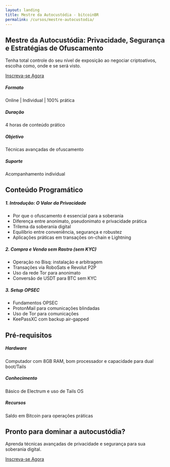 ```yaml
---
layout: landing
title: Mestre da Autocustódia - bitcoinBR
permalink: /cursos/mestre-autocustodia/
---
```


<!-- Navigation Buttons -->
<div class="position-fixed top-0 end-0 p-3" style="z-index: 1000;">
    <div class="d-flex gap-2">
        <a href="/" class="btn btn-primary rounded-circle" title="Home">
            <i class="bi bi-house-fill"></i>
        </a>
        <a href="/contato" class="btn btn-primary rounded-circle" title="Contato">
            <i class="bi bi-envelope-fill"></i>
        </a>
        <a href="/agenda" class="btn btn-primary rounded-circle" title="Agenda">
            <i class="bi bi-calendar-check-fill"></i>
        </a>
    </div>
</div>

<!-- Hero Section -->
<section class="hero">
    <div class="container">
        <div class="row align-items-center">
            <div class="col-lg-8">
                <h1 class="display-4 fw-bold mb-4">Mestre da Autocustódia: Privacidade, Segurança e Estratégias de Ofuscamento</h1>
                <p class="lead mb-4">Tenha total controle do seu nível de exposição ao negociar criptoativos, escolha como, onde e se será visto.</p>
                <a href="https://pay.kiwify.com.br/JhIXM92" class="btn btn-light btn-lg" target="_blank" rel="noopener noreferrer">
                    <i class="bi bi-credit-card me-2"></i>Inscreva-se Agora
                </a>
            </div>
        </div>
    </div>
</section>

<!-- Course Info Section -->
<section class="py-5">
    <div class="container">
        <div class="row g-4">
            <div class="col-md-3">
                <div class="card feature-card h-100">
                    <div class="card-body text-center">
                        <i class="bi bi-laptop display-4 text-primary mb-3"></i>
                        <h5>Formato</h5>
                        <p class="mb-0">Online | Individual | 100% prática</p>
                    </div>
                </div>
            </div>
            <div class="col-md-3">
                <div class="card feature-card h-100">
                    <div class="card-body text-center">
                        <i class="bi bi-clock display-4 text-primary mb-3"></i>
                        <h5>Duração</h5>
                        <p class="mb-0">4 horas de conteúdo prático</p>
                    </div>
                </div>
            </div>
            <div class="col-md-3">
                <div class="card feature-card h-100">
                    <div class="card-body text-center">
                        <i class="bi bi-shield-check display-4 text-primary mb-3"></i>
                        <h5>Objetivo</h5>
                        <p class="mb-0">Técnicas avançadas de ofuscamento</p>
                    </div>
                </div>
            </div>
            <div class="col-md-3">
                <div class="card feature-card h-100">
                    <div class="card-body text-center">
                        <i class="bi bi-person-check display-4 text-primary mb-3"></i>
                        <h5>Suporte</h5>
                        <p class="mb-0">Acompanhamento individual</p>
                    </div>
                </div>
            </div>
        </div>
    </div>
</section>

<!-- Content Section -->
<section id="conteudo" class="py-5 bg-light">
    <div class="container">
        <h2 class="section-title">Conteúdo Programático</h2>
        <div class="row g-4">
            <div class="col-md-6">
                <div class="card feature-card h-100">
                    <div class="card-body">
                        <h5 class="card-title">1. Introdução: O Valor da Privacidade</h5>
                        <ul class="list-unstyled">
                            <li><i class="bi bi-check-circle-fill text-primary me-2"></i>Por que o ofuscamento é essencial para a soberania</li>
                            <li><i class="bi bi-check-circle-fill text-primary me-2"></i>Diferença entre anonimato, pseudonimato e privacidade prática</li>
                            <li><i class="bi bi-check-circle-fill text-primary me-2"></i>Trilema da soberania digital</li>
                            <li><i class="bi bi-check-circle-fill text-primary me-2"></i>Equilíbrio entre conveniência, segurança e robustez</li>
                            <li><i class="bi bi-check-circle-fill text-primary me-2"></i>Aplicações práticas em transações on-chain e Lightning</li>
                        </ul>
                    </div>
                </div>
            </div>
            <div class="col-md-6">
                <div class="card feature-card h-100">
                    <div class="card-body">
                        <h5 class="card-title">2. Compra e Venda sem Rastro (sem KYC)</h5>
                        <ul class="list-unstyled">
                            <li><i class="bi bi-check-circle-fill text-primary me-2"></i>Operação no Bisq: instalação e arbitragem</li>
                            <li><i class="bi bi-check-circle-fill text-primary me-2"></i>Transações via RoboSats e Revolut P2P</li>
                            <li><i class="bi bi-check-circle-fill text-primary me-2"></i>Uso da rede Tor para anonimato</li>
                            <li><i class="bi bi-check-circle-fill text-primary me-2"></i>Conversão de USDT para BTC sem KYC</li>
                        </ul>
                    </div>
                </div>
            </div>
            <div class="col-md-6">
                <div class="card feature-card h-100">
                    <div class="card-body">
                        <h5 class="card-title">3. Setup OPSEC</h5>
                        <ul class="list-unstyled">
                            <li><i class="bi bi-check-circle-fill text-primary me-2"></i>Fundamentos OPSEC</li>
                            <li><i class="bi bi-check-circle-fill text-primary me-2"></i>ProtonMail para comunicações blindadas</li>
                            <li><i class="bi bi-check-circle-fill text-primary me-2"></i>Uso de Tor para comunicações</li>
                            <li><i class="bi bi-check-circle-fill text-primary me-2"></i>KeePassXC com backup air-gapped</li>
                        </ul>
                    </div>
                </div>
            </div>
        </div>
    </div>
</section>

<!-- Requirements Section -->
<section class="py-5">
    <div class="container">
        <h2 class="section-title">Pré-requisitos</h2>
        <div class="row g-4">
            <div class="col-md-4">
                <div class="card feature-card h-100">
                    <div class="card-body text-center">
                        <i class="bi bi-laptop display-4 text-primary mb-3"></i>
                        <h5>Hardware</h5>
                        <p>Computador com 8GB RAM, bom processador e capacidade para dual boot/Tails</p>
                    </div>
                </div>
            </div>
            <div class="col-md-4">
                <div class="card feature-card h-100">
                    <div class="card-body text-center">
                        <i class="bi bi-shield-check display-4 text-primary mb-3"></i>
                        <h5>Conhecimento</h5>
                        <p>Básico de Electrum e uso de Tails OS</p>
                    </div>
                </div>
            </div>
            <div class="col-md-4">
                <div class="card feature-card h-100">
                    <div class="card-body text-center">
                        <i class="bi bi-currency-bitcoin display-4 text-primary mb-3"></i>
                        <h5>Recursos</h5>
                        <p>Saldo em Bitcoin para operações práticas</p>
                    </div>
                </div>
            </div>
        </div>
    </div>
</section>

<!-- CTA Section -->
<section id="inscricao" class="py-5 bg-primary text-white">
    <div class="container text-center">
        <h2 class="mb-4">Pronto para dominar a autocustódia?</h2>
        <p class="lead mb-4">Aprenda técnicas avançadas de privacidade e segurança para sua soberania digital.</p>
        <a href="https://pay.kiwify.com.br/JhIXM92" class="btn btn-light btn-lg" target="_blank" rel="noopener noreferrer">
            <i class="bi bi-credit-card me-2"></i>Inscreva-se Agora
        </a>
    </div>
</section>